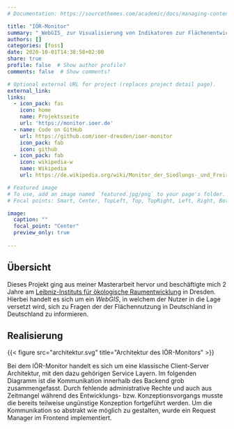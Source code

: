 ```yaml
---
# Documentation: https://sourcethemes.com/academic/docs/managing-content/

title: "IÖR-Monitor"
summary: "_WebGIS_ zur Visualisierung von Indikatoren zur Flächenentwicklung in Deutschland. Von der Gemeinde- bis zur Bundesebene lassen sich mithilfe der Daten des IÖR-Monitors unterschiedlichste Analysen durchführen."
authors: []
categories: [foss]
date: 2020-10-01T14:38:58+02:00
share: true
profile: false  # Show author profile?
comments: false  # Show comments?

# Optional external URL for project (replaces project detail page).
external_link: 
links:
  - icon_pack: fas
    icon: home
    name: Projektsseite
    url: 'https://monitor.ioer.de'
  - name: Code on GitHub
    url: https://github.com/ioer-dresden/ioer-monitor
    icon_pack: fab
    icon: github
  - icon_pack: fab 
    icon: wikipedia-w
    name: Wikipedia
    url: https://de.wikipedia.org/wiki/Monitor_der_Siedlungs-_und_Freiraumentwicklung

# Featured image
# To use, add an image named `featured.jpg/png` to your page's folder.
# Focal points: Smart, Center, TopLeft, Top, TopRight, Left, Right, BottomLeft, Bottom, BottomRight.

image:
  caption: ""
  focal_point: "Center"
  preview_only: true
  
---
```


## Übersicht

Dieses Projekt ging aus meiner Masterarbeit hervor und beschäftigte mich 2 Jahre am [Leibniz-Instituts für ökologische Raumentwicklung](https://ioer.de) in Dresden. Hierbei handelt es sich um ein _WebGIS_, in welchem der Nutzer in die Lage versetzt wird, sich zu Fragen der der Flächennutzung in Deutschland in Deutschland zu informieren.
 


## Realisierung

{{< figure src="architektur.svg" title="Architektur des IÖR-Monitors" >}}

Bei dem IÖR-Monitor handelt es sich um eine klassische Client-Server Architektur, mit den dazu gehörigen Service Layern. Im folgenden Diagramm ist die Kommunikation innerhalb des Backend grob zusammengefasst. Durch fehlende administrative Rechte und auch aus Zeitmangel während des Entwicklungs- bzw. Konzeptionsvorgangs musste die bereits teilweise ungünstige Konzeption fortgeführt werden. Um die Kommunikation so abstrakt wie möglich zu gestalten, wurde ein Request Manager im Frontend implementiert.
